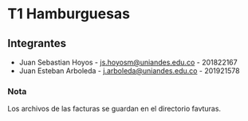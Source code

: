 # T1 Hamburguesas
## Integrantes ##
* Juan Sebastian Hoyos - js.hoyosm@uniandes.edu.co - 201822167
* Juan Esteban Arboleda - j.arboleda@uniandes.edu.co - 201921578

### Nota ###
Los archivos de las facturas se guardan en el directorio favturas.